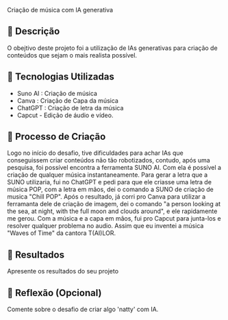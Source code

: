 Criação de música com IA generativa

## 📒 Descrição
O obejtivo deste projeto foi a utilização de IAs generativas para criação de conteúdos que sejam o mais realista possível.

## 🤖 Tecnologias Utilizadas
- Suno AI : Criação de música
- Canva : Criação de Capa da música
- ChatGPT : Criação de letra da música
- Capcut - Edição de áudio e vídeo.

## 🧐 Processo de Criação
Logo no início do desafio, tive dificuldades para achar IAs que conseguissem criar conteúdos não tão robotizados, contudo, após uma pesquisa, foi possível encontra a ferramenta SUNO AI. Com ela é possível a criação de qualquer música instantaneamente. Para gerar a letra que a SUNO utilizaria, fui no ChatGPT e pedi para que ele criasse uma letra de música POP, com a letra em mãos, dei o comando a SUNO de criação de musica "Chill POP". Após o resultado, já corri pro Canva para utilizar a ferramanta dele de criação de imagem, dei o comando "a person looking at the sea, at night, with the full moon and clouds around", e ele rapidamente me gerou. Com a música e a capa em mãos, fui pro Capcut para junta-los e resolver qualquer problema no audio. Assim que eu inventei a música "Waves of Time" da cantora T(AI)LOR.

## 🚀 Resultados
Apresente os resultados do seu projeto

## 💭 Reflexão (Opcional)
Comente sobre o desafio de criar algo 'natty' com IA.
